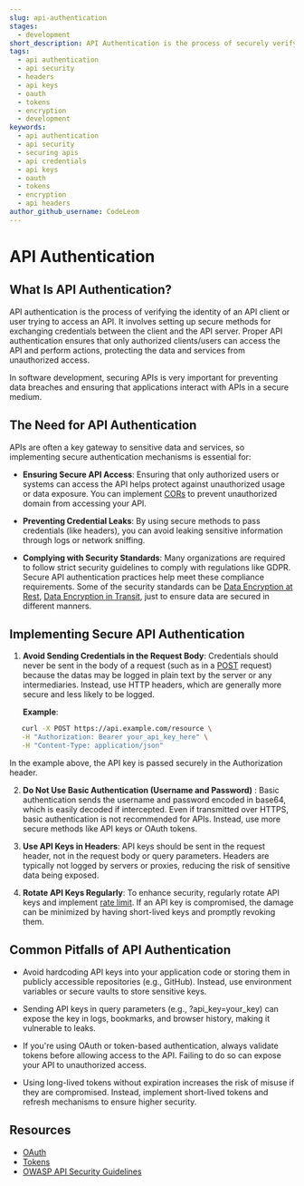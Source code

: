 ```yaml
---
slug: api-authentication
stages:
  - development
short_description: API Authentication is the process of securely verifying and authenticating API requests. This article outlines best practices for setting API credentials and securing APIs.
tags:
  - api authentication
  - api security
  - headers
  - api keys
  - oauth
  - tokens
  - encryption
  - development
keywords:
  - api authentication
  - api security
  - securing apis
  - api credentials
  - api keys
  - oauth
  - tokens
  - encryption
  - api headers
author_github_username: CodeLeom
---
```


# API Authentication

## What Is API Authentication?

API authentication is the process of verifying the identity of an API client or user trying to access an API. It involves setting up secure methods for exchanging credentials between the client and the API server. Proper API authentication ensures that only authorized clients/users can access the API and perform actions, protecting the data and services from unauthorized access.

In software development, securing APIs is very important for preventing data breaches and ensuring that applications interact with APIs in a secure medium.

## The Need for API Authentication

APIs are often a key gateway to sensitive data and services, so implementing secure authentication mechanisms is essential for:

- **Ensuring Secure API Access**: Ensuring that only authorized users or systems can access the API helps protect against unauthorized usage or data exposure. You can implement [CORs](https://developer.mozilla.org/en-US/docs/Web/HTTP/CORS) to prevent unauthorized domain from accessing your API. 
  
- **Preventing Credential Leaks**: By using secure methods to pass credentials (like headers), you can avoid leaking sensitive information through logs or network sniffing.

- **Complying with Security Standards**: Many organizations are required to follow strict security guidelines to comply with regulations like GDPR. Secure API authentication practices help meet these compliance requirements. Some of the security standards can be [Data Encryption at Rest](https://dev.to/documatic/data-encryption-securing-data-at-rest-and-in-transit-with-encryption-technologies-1lc2), [Data Encryption in Transit](https://dev.to/documatic/data-encryption-securing-data-at-rest-and-in-transit-with-encryption-technologies-1lc2), just to ensure data are secured in different manners.


## Implementing Secure API Authentication

1. **Avoid Sending Credentials in the Request Body**:
   Credentials should never be sent in the body of a request (such as in a [POST](https://developer.mozilla.org/en-US/docs/Web/HTTP/Methods/POST) request) because the datas may be logged in plain text by the server or any intermediaries. Instead, use HTTP headers, which are generally more secure and less likely to be logged.

   **Example**:
```bash
   curl -X POST https://api.example.com/resource \
   -H "Authorization: Bearer your_api_key_here" \
   -H "Content-Type: application/json"
```
In the example above, the API key is passed securely in the Authorization header.

2. **Do Not Use Basic Authentication (Username and Password)** : Basic authentication sends the username and password encoded in base64, which is easily decoded if intercepted. Even if transmitted over HTTPS, basic authentication is not recommended for APIs. Instead, use more secure methods like API keys or OAuth tokens.

3. **Use API Keys in Headers**: API keys should be sent in the request header, not in the request body or query parameters. Headers are typically not logged by servers or proxies, reducing the risk of sensitive data being exposed.

4. **Rotate API Keys Regularly**: To enhance security, regularly rotate API keys and implement [rate limit](https://www.cloudflare.com/learning/bots/what-is-rate-limiting/). If an API key is compromised, the damage can be minimized by having short-lived keys and promptly revoking them.

## Common Pitfalls of API Authentication

- Avoid hardcoding API keys into your application code or storing them in publicly accessible repositories (e.g., GitHub). Instead, use environment variables or secure vaults to store sensitive keys.

- Sending API keys in query parameters (e.g., ?api_key=your_key) can expose the key in logs, bookmarks, and browser history, making it vulnerable to leaks.

- If you're using OAuth or token-based authentication, always validate tokens before allowing access to the API. Failing to do so can expose your API to unauthorized access.

- Using long-lived tokens without expiration increases the risk of misuse if they are compromised. Instead, implement short-lived tokens and refresh mechanisms to ensure higher security.

## Resources

- [OAuth](https://auth0.com/intro-to-iam/what-is-oauth-2)
- [Tokens](https://www.linkedin.com/posts/aransiolaayo_tokens-a-short-overview-tokens-are-like-activity-7252359472411545600-vr6k?utm_source=share&utm_medium=member_desktop)
- [OWASP API Security Guidelines](https://owasp.org/www-project-api-security/)